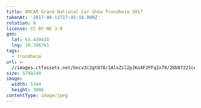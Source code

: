 ```yaml
---
title: AMCAR Grand National Car Show Trondheim 2017
takenAt: '2017-08-11T17:45:18.000Z'
rotation: 0
license: CC BY-ND 3.0
geo:
  lat: 63.430438
  lng: 10.396761
tags:
  - trondheim
url: >-
  //images.ctfassets.net/bncv3c2gt878/1AlxZil2pJKo4F2FFq2x79/28b07221cebb1ceb9ab0da4565d43ed6/amcar-grand-national-car-show-trondheim-2017_36461863836_o
size: 5798248
image:
  width: 5344
  height: 3006
contentType: image/jpeg
---
```


